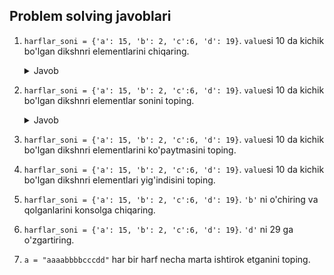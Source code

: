 ## Problem solving javoblari

1. `harflar_soni = {'a': 15, 'b': 2, 'c':6, 'd': 19}`. `value`si 10 da kichik bo'lgan dikshnri
elementlarini chiqaring.

      <details> <summary>Javob</summary>
        
      ```python
         harflar_soni = {'a': 15, 'b': 2, 'c':6, 'd': 19}
         for key,value in harflar_soni.items():
             if value<10:
                 print(f"{key} : {value}")
      ```    
      
      </details> 

2. `harflar_soni = {'a': 15, 'b': 2, 'c':6, 'd': 19}`. `value`si 10 da kichik bo'lgan dikshnri
elementlar sonini toping. 

      <details> <summary>Javob</summary>
        
      ```python
         harflar_soni = {'a': 15, 'b': 2, 'c':6, 'd': 19}
         soni=0
         for key,value in harflar_soni.items():
             if value<10:
                soni=soni+1
         print(soni)
      ```    
      
      </details> 

3. `harflar_soni = {'a': 15, 'b': 2, 'c':6, 'd': 19}`. `value`si 10 da kichik bo'lgan dikshnri
elementlarini ko'paytmasini toping.



4. `harflar_soni = {'a': 15, 'b': 2, 'c':6, 'd': 19}`. `value`si 10 da kichik bo'lgan dikshnri
elementlari yig'indisini toping.
5. `harflar_soni = {'a': 15, 'b': 2, 'c':6, 'd': 19}`.   `'b'` ni o'chiring va 
qolganlarini konsolga chiqaring.
6. `harflar_soni = {'a': 15, 'b': 2, 'c':6, 'd': 19}`.   `'d'` ni 29 ga o'zgartiring.
7. `a = "aaaabbbbcccdd"` har bir harf necha marta ishtirok etganini toping.
